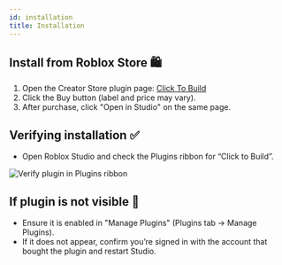 ```yaml
---
id: installation
title: Installation
---
```


## Install from Roblox Store 🛍️

1. Open the Creator Store plugin page: [Click To Build](https://create.roblox.com/store/asset/125786968176382/Click-To-Build-Plugin)
2. Click the Buy button (label and price may vary).
3. After purchase, click "Open in Studio" on the same page.

## Verifying installation ✅

-   Open Roblox Studio and check the Plugins ribbon for “Click to Build”.

![Verify plugin in Plugins ribbon](/img/verify-plugin2.png)

## If plugin is not visible 🙈

-   Ensure it is enabled in "Manage Plugins" (Plugins tab → Manage Plugins).
-   If it does not appear, confirm you’re signed in with the account that bought the plugin and restart Studio.
